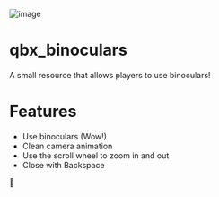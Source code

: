 ![image](https://github.com/Qbox-project/qbx_binoculars/assets/22198949/b647808d-dab5-491e-bb45-590b2a2033c5)

# qbx_binoculars

A small resource that allows players to use binoculars!

# Features

- Use binoculars (Wow!)
- Clean camera animation
- Use the scroll wheel to zoom in and out
- Close with Backspace

🦆
